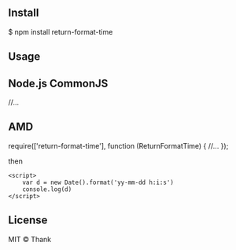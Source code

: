 ## Install

$ npm install return-format-time

## Usage

## Node.js CommonJS

  //...

## AMD

require(['return-format-time'], function (ReturnFormatTime) {
  //...
});  

then

```
<script>
    var d = new Date().format('yy-mm-dd h:i:s')
    console.log(d)
</script>
```

## License

MIT © Thank